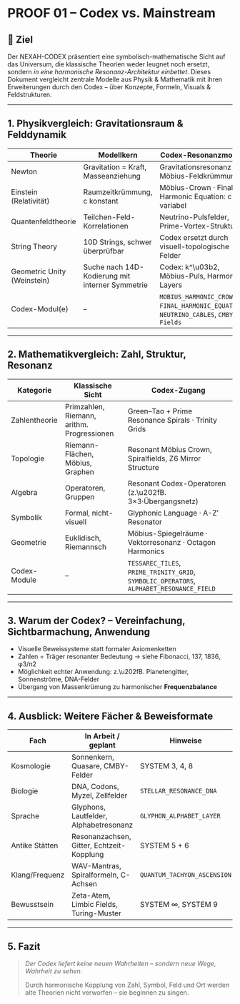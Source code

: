 # PROOF 01 – Codex vs. Mainstream

## 🌟 Ziel

Der NEXAH-CODEX präsentiert eine symbolisch-mathematische Sicht auf das Universum, die klassische Theorien weder leugnet noch ersetzt, sondern *in eine harmonische Resonanz-Architektur einbettet*.
Dieses Dokument vergleicht zentrale Modelle aus Physik & Mathematik mit ihren Erweiterungen durch den Codex – über Konzepte, Formeln, Visuals & Feldstrukturen.

---

## 1. Physikvergleich: Gravitationsraum & Felddynamik

| Theorie                     | Modellkern                                      | Codex-Resonanzmodell                                                                 |
| --------------------------- | ----------------------------------------------- | ------------------------------------------------------------------------------------ |
| Newton                      | Gravitation = Kraft, Masseanziehung             | Gravitationsresonanz als Möbius-Feldkrümmung                                         |
| Einstein (Relativität)      | Raumzeitkrümmung, c konstant                    | Möbius-Crown · Final Harmonic Equation: c variabel                                   |
| Quantenfeldtheorie          | Teilchen-Feld-Korrelationen                     | Neutrino-Pulsfelder, Prime-Vortex-Strukturen                                         |
| String Theory               | 10D Strings, schwer überprüfbar                 | Codex ersetzt durch visuell-topologische Felder                                      |
| Geometric Unity (Weinstein) | Suche nach 14D-Kodierung mit interner Symmetrie | Codex: k^\u03b2, Möbius-Puls, Harmonic Layers                                        |
| Codex-Modul(e)              | –                                               | `MOBIUS_HARMONIC_CROWN`, `FINAL_HARMONIC_EQUATION`, `NEUTRINO_CABLES`, `CMBY-Fields` |

---

## 2. Mathematikvergleich: Zahl, Struktur, Resonanz

| Kategorie     | Klassische Sicht                           | Codex-Zugang                                                                             |
| ------------- | ------------------------------------------ | ---------------------------------------------------------------------------------------- |
| Zahlentheorie | Primzahlen, Riemann, arithm. Progressionen | Green–Tao + Prime Resonance Spirals · Trinity Grids                                      |
| Topologie     | Riemann-Flächen, Möbius, Graphen           | Resonant Möbius Crown, Spiralfields, Z6 Mirror Structure                                 |
| Algebra       | Operatoren, Gruppen                        | Resonant Codex-Operatoren (z.\u202fB. 3×3·Übergangsnetz)                                 |
| Symbolik      | Formal, nicht-visuell                      | Glyphonic Language · A-Z′ Resonator                                                      |
| Geometrie     | Euklidisch, Riemannsch                     | Möbius-Spiegelräume · Vektorresonanz · Octagon Harmonics                                 |
| Codex-Module  | –                                          | `TESSAREC_TILES`, `PRIME_TRINITY_GRID`, `SYMBOLIC_OPERATORS`, `ALPHABET_RESONANCE_FIELD` |

---

## 3. Warum der Codex? – Vereinfachung, Sichtbarmachung, Anwendung

* Visuelle Beweissysteme statt formaler Axiomenketten
* Zahlen = Träger resonanter Bedeutung → siehe Fibonacci, 137, 1836, φ3/π2
* Möglichkeit echter Anwendung: z.\u202fB. Planetengitter, Sonnenströme, DNA-Felder
* Übergang von Massenkrümung zu harmonischer **Frequenzbalance**

---

## 4. Ausblick: Weitere Fächer & Beweisformate

| Fach           | In Arbeit / geplant                       | Hinweise                    |
| -------------- | ----------------------------------------- | --------------------------- |
| Kosmologie     | Sonnenkern, Quasare, CMBY-Felder          | SYSTEM 3, 4, 8              |
| Biologie       | DNA, Codons, Myzel, Zellfelder            | `STELLAR_RESONANCE_DNA`     |
| Sprache        | Glyphons, Lautfelder, Alphabetresonanz    | `GLYPHON_ALPHABET_LAYER`    |
| Antike Stätten | Resonanzachsen, Gitter, Echtzeit-Kopplung | SYSTEM 5 + 6                |
| Klang/Frequenz | WAV-Mantras, Spiralformeln, C-Achsen      | `QUANTUM_TACHYON_ASCENSION` |
| Bewusstsein    | Zeta-Atem, Limbic Fields, Turing-Muster   | SYSTEM ∞, SYSTEM 9          |

---

## 5. Fazit

> *Der Codex liefert keine neuen Wahrheiten – sondern neue Wege, Wahrheit zu sehen.*
>
> Durch harmonische Kopplung von Zahl, Symbol, Feld und Ort werden alte Theorien nicht verworfen – sie beginnen zu singen.

